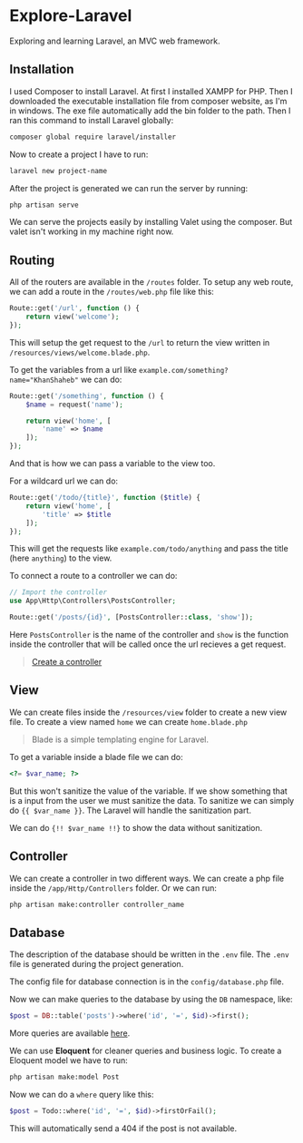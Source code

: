 # Explore-Laravel

Exploring and learning Laravel, an MVC web framework.

## Installation

I used Composer to install Laravel. At first I installed XAMPP for PHP. Then I downloaded the executable installation file from composer website, as I'm in windows. The exe file automatically add the bin folder to the path. Then I ran this command to install Laravel globally:

```sh
composer global require laravel/installer
```

Now to create a project I have to run:

```sh
laravel new project-name
```

After the project is generated we can run the server by running:

```sh
php artisan serve
```

We can serve the projects easily by installing Valet using the composer. But valet isn't working in my machine right now.

## Routing

All of the routers are available in the `/routes` folder. To setup any web route, we can add a route in the `/routes/web.php` file like this:

```php
Route::get('/url', function () {
    return view('welcome');
});
```

This will setup the get request to the `/url` to return the view written in `/resources/views/welcome.blade.php`. 

To get the variables from a url like `example.com/something?name="KhanShaheb"` we can do:

```php
Route::get('/something', function () {
    $name = request('name');

    return view('home', [
        'name' => $name
    ]);
});
```

And that is how we can pass a variable to the view too.

For a wildcard url we can do:

```php
Route::get('/todo/{title}', function ($title) {
    return view('home', [
        'title' => $title
    ]);
});
```

This will get the requests like `example.com/todo/anything` and pass the title (here `anything`) to the view.

To connect a route to a controller we can do:

```php
// Import the controller
use App\Http\Controllers\PostsController;

Route::get('/posts/{id}', [PostsController::class, 'show']);
```

Here `PostsController` is the name of the controller and `show` is the function inside the controller that will be called once the url recieves a get request.

> [Create a controller](#controller)

## View

We can create files inside the `/resources/view` folder to create a new view file. To create a view named `home` we can create `home.blade.php`

> Blade is a simple templating engine for Laravel.

To get a variable inside a blade file we can do:

```php
<?= $var_name; ?>
```

But this won't sanitize the value of the variable. If we show something that is a input from the user we must sanitize the data. To sanitize we can simply do `{{ $var_name }}`. The Laravel will handle the sanitization part.

We can do `{!! $var_name !!}` to show the data without sanitization.

## Controller 

We can create a controller in two different ways. We can create a php file inside the `/app/Http/Controllers` folder. Or we can run:

```sh
php artisan make:controller controller_name
```

## Database

The description of the database should be written in the `.env` file. The `.env` file is generated during the project generation.

The config file for database connection is in the `config/database.php` file.

Now we can make queries to the database by using the `DB` namespace, like:

```php
$post = DB::table('posts')->where('id', '=', $id)->first();
```

More queries are available [here](https://laravel.com/docs/8.x/queries).

We can use **Eloquent** for cleaner queries and business logic. To create a Eloquent model we have to run:

```sh
php artisan make:model Post
```

Now we can do a `where` query like this:

```php
$post = Todo::where('id', '=', $id)->firstOrFail();
```

This will automatically send a 404 if the post is not available.